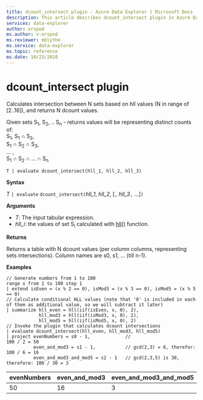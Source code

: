 ```yaml
---
title: dcount_intersect plugin - Azure Data Explorer | Microsoft Docs
description: This article describes dcount_intersect plugin in Azure Data Explorer.
services: data-explorer
author: orspod
ms.author: v-orspod
ms.reviewer: mblythe
ms.service: data-explorer
ms.topic: reference
ms.date: 10/23/2018
---
```

# dcount_intersect plugin

Calculates intersection between N sets based on hll values (N in range of [2..16]), and returns N dcount values.

Given sets S<sub>1</sub>, S<sub>2</sub>, .. S<sub>n</sub> - returns values will be representing distinct counts of:  
S<sub>1</sub>, S<sub>1</sub> ∩ S<sub>2</sub>,  
S<sub>1</sub> ∩ S<sub>2</sub> ∩ S<sub>3</sub>,  
... ,  
S<sub>1</sub> ∩ S<sub>2</sub> ∩ ... ∩ S<sub>n</sub>

    T | evaluate dcount_intersect(hll_1, hll_2, hll_3)

**Syntax**

*T* `| evaluate` `dcount_intersect(`*hll_1*, *hll_2*, [`,` *hll_3*`,` ...]`)`

**Arguments**

* *T*: The input tabular expression.
* *hll_i*: the values of set S<sub>i</sub> calculated with [hll()](./hll-aggfunction.md) function.

**Returns**

Returns a table with N dcount values (per column columns, representing sets intersections).
Column names are s0, s1, ... (till n-1).

**Examples**

```kusto
// Generate numbers from 1 to 100
range x from 1 to 100 step 1
| extend isEven = (x % 2 == 0), isMod3 = (x % 3 == 0), isMod5 = (x % 5 == 0)
// Calculate conditional HLL values (note that '0' is included in each of them as additional value, so we will subtract it later)
| summarize hll_even = hll(iif(isEven, x, 0), 2),
            hll_mod3 = hll(iif(isMod3, x, 0), 2),
            hll_mod5 = hll(iif(isMod5, x, 0), 2) 
// Invoke the plugin that calculates dcount intersections         
| evaluate dcount_intersect(hll_even, hll_mod3, hll_mod5)
| project evenNumbers = s0 - 1,             //                             100 / 2 = 50
          even_and_mod3 = s1 - 1,           // gcd(2,3) = 6, therefor:     100 / 6 = 16
          even_and_mod3_and_mod5 = s2 - 1   // gcd(2,3,5) is 30, therefore: 100 / 30 = 3 
```

|evenNumbers|even_and_mod3|even_and_mod3_and_mod5|
|---|---|---|
|50|16|3|
